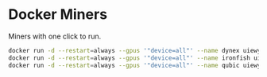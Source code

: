# Docker Miners

Miners with one click to run.

```bash
docker run -d --restart=always --gpus '"device=all"' --name dynex uiewy/dynex:1.2.8
docker run -d --restart=always --gpus '"device=all"' --name ironfish uiewy/ironfish:19.2.1
docker run -d --restart=always --gpus '"device=all"' --name qubic uiewy/qubic:1.8.7
```

